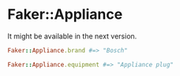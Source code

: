 # Faker::Appliance

It might be available in the next version.

```ruby
Faker::Appliance.brand #=> "Bosch"

Faker::Appliance.equipment #=> "Appliance plug"
```
